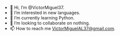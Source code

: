 - 👋 Hi, I’m @VictorMiguel37.
- 👀 I’m interested in new languages.
- 🌱 I’m currently learning Python.
- 💞️ I’m looking to collaborate on nothing.
- 📫 How to reach me VictorMiguelAL37@gmail.com.

<!---
VictorMiguel37/VictorMiguel37 is a ✨ special ✨ repository because its `README.md` (this file) appears on your GitHub profile.
You can click the Preview link to take a look at your changes.
--->
